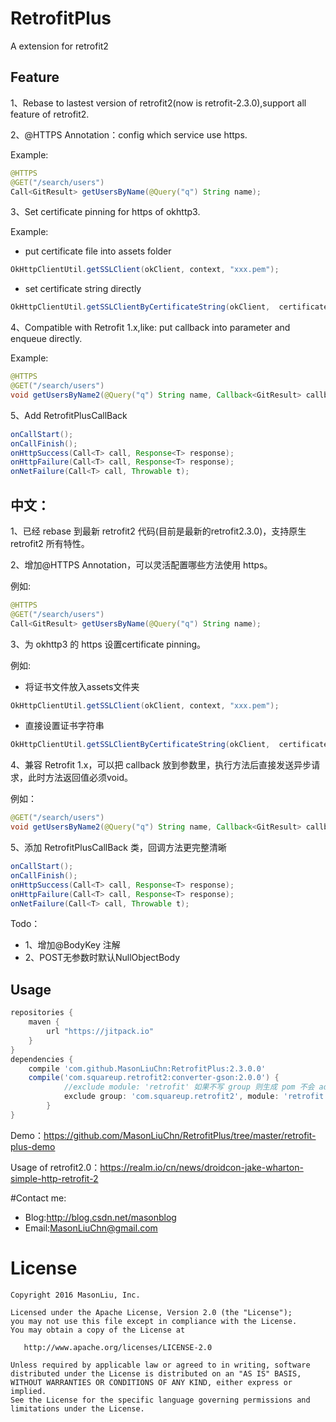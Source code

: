 RetrofitPlus
========
A extension for retrofit2

Feature
--------

1、Rebase to lastest version of retrofit2(now is retrofit-2.3.0),support all feature of retrofit2.

2、@HTTPS Annotation：config which service use https.

Example:
```java
@HTTPS
@GET("/search/users")
Call<GitResult> getUsersByName(@Query("q") String name);
```

3、Set certificate pinning for https of okhttp3.

Example:
* put certificate file into assets folder
```java
OkHttpClientUtil.getSSLClient(okClient, context, "xxx.pem");
```
* set certificate string  directly
```java
OkHttpClientUtil.getSSLClientByCertificateString(okClient,  certificateString);
```
4、Compatible with Retrofit 1.x,like: put callback into parameter and enqueue directly.

Example:
```java
@HTTPS
@GET("/search/users")
void getUsersByName2(@Query("q") String name, Callback<GitResult> callback);
```
5、Add RetrofitPlusCallBack
```java
onCallStart();
onCallFinish();
onHttpSuccess(Call<T> call, Response<T> response);
onHttpFailure(Call<T> call, Response<T> response);
onNetFailure(Call<T> call, Throwable t);
```

中文：
---------

1、已经 rebase 到最新 retrofit2 代码(目前是最新的retrofit2.3.0)，支持原生 retrofit2 所有特性。

2、增加@HTTPS Annotation，可以灵活配置哪些方法使用 https。

例如:
```java
@HTTPS
@GET("/search/users")
Call<GitResult> getUsersByName(@Query("q") String name);
```

3、为 okhttp3 的 https 设置certificate pinning。

例如:
* 将证书文件放入assets文件夹
```java
OkHttpClientUtil.getSSLClient(okClient, context, "xxx.pem");
```
* 直接设置证书字符串
```java
OkHttpClientUtil.getSSLClientByCertificateString(okClient,  certificateString);
```

4、兼容 Retrofit 1.x，可以把 callback 放到参数里，执行方法后直接发送异步请求，此时方法返回值必须void。

 例如：
```java
@GET("/search/users")
void getUsersByName2(@Query("q") String name, Callback<GitResult> callback);
```
5、添加 RetrofitPlusCallBack 类，回调方法更完整清晰
```java
onCallStart();
onCallFinish();
onHttpSuccess(Call<T> call, Response<T> response);
onHttpFailure(Call<T> call, Response<T> response);
onNetFailure(Call<T> call, Throwable t);
```

Todo：
- 1、增加@BodyKey 注解
- 2、POST无参数时默认NullObjectBody

Usage
--------

```groovy
repositories {
    maven {
        url "https://jitpack.io"
    }
}
dependencies {
	compile 'com.github.MasonLiuChn:RetrofitPlus:2.3.0.0'
	compile('com.squareup.retrofit2:converter-gson:2.0.0') {
        	//exclude module: 'retrofit' 如果不写 group 则生成 pom 不会 add exclusion
        	exclude group: 'com.squareup.retrofit2', module: 'retrofit'
    	}
}
```
Demo：https://github.com/MasonLiuChn/RetrofitPlus/tree/master/retrofit-plus-demo

Usage of retrofit2.0：https://realm.io/cn/news/droidcon-jake-wharton-simple-http-retrofit-2

#Contact me:

- Blog:http://blog.csdn.net/masonblog
- Email:MasonLiuChn@gmail.com

License
=======

    Copyright 2016 MasonLiu, Inc.

    Licensed under the Apache License, Version 2.0 (the "License");
    you may not use this file except in compliance with the License.
    You may obtain a copy of the License at

       http://www.apache.org/licenses/LICENSE-2.0

    Unless required by applicable law or agreed to in writing, software
    distributed under the License is distributed on an "AS IS" BASIS,
    WITHOUT WARRANTIES OR CONDITIONS OF ANY KIND, either express or implied.
    See the License for the specific language governing permissions and
    limitations under the License.
